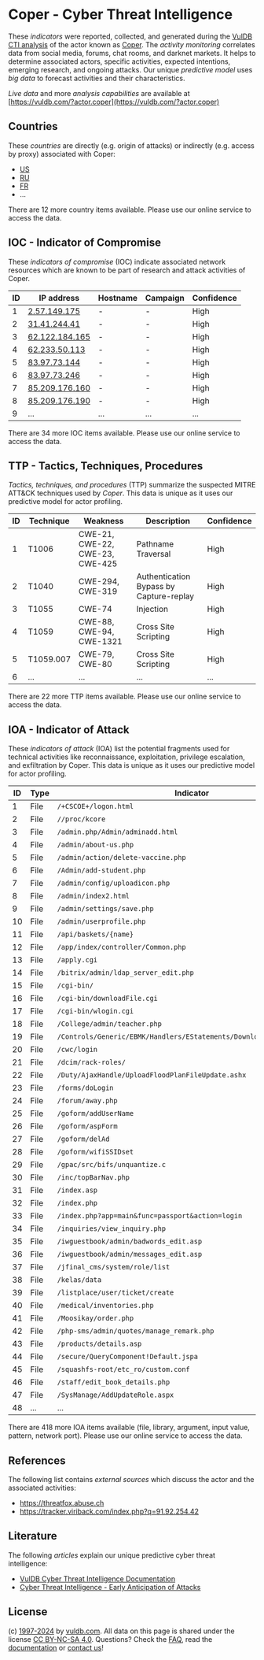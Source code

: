 # Coper - Cyber Threat Intelligence

These _indicators_ were reported, collected, and generated during the [VulDB CTI analysis](https://vuldb.com/?kb.cti) of the actor known as [Coper](https://vuldb.com/?actor.coper). The _activity monitoring_ correlates data from social media, forums, chat rooms, and darknet markets. It helps to determine associated actors, specific activities, expected intentions, emerging research, and ongoing attacks. Our unique _predictive model_ uses _big data_ to forecast activities and their characteristics.

_Live data_ and more _analysis capabilities_ are available at [https://vuldb.com/?actor.coper](https://vuldb.com/?actor.coper)

## Countries

These _countries_ are directly (e.g. origin of attacks) or indirectly (e.g. access by proxy) associated with Coper:

* [US](https://vuldb.com/?country.us)
* [RU](https://vuldb.com/?country.ru)
* [FR](https://vuldb.com/?country.fr)
* ...

There are 12 more country items available. Please use our online service to access the data.

## IOC - Indicator of Compromise

These _indicators of compromise_ (IOC) indicate associated network resources which are known to be part of research and attack activities of Coper.

ID | IP address | Hostname | Campaign | Confidence
-- | ---------- | -------- | -------- | ----------
1 | [2.57.149.175](https://vuldb.com/?ip.2.57.149.175) | - | - | High
2 | [31.41.244.41](https://vuldb.com/?ip.31.41.244.41) | - | - | High
3 | [62.122.184.165](https://vuldb.com/?ip.62.122.184.165) | - | - | High
4 | [62.233.50.113](https://vuldb.com/?ip.62.233.50.113) | - | - | High
5 | [83.97.73.144](https://vuldb.com/?ip.83.97.73.144) | - | - | High
6 | [83.97.73.246](https://vuldb.com/?ip.83.97.73.246) | - | - | High
7 | [85.209.176.160](https://vuldb.com/?ip.85.209.176.160) | - | - | High
8 | [85.209.176.190](https://vuldb.com/?ip.85.209.176.190) | - | - | High
9 | ... | ... | ... | ...

There are 34 more IOC items available. Please use our online service to access the data.

## TTP - Tactics, Techniques, Procedures

_Tactics, techniques, and procedures_ (TTP) summarize the suspected MITRE ATT&CK techniques used by _Coper_. This data is unique as it uses our predictive model for actor profiling.

ID | Technique | Weakness | Description | Confidence
-- | --------- | -------- | ----------- | ----------
1 | T1006 | CWE-21, CWE-22, CWE-23, CWE-425 | Pathname Traversal | High
2 | T1040 | CWE-294, CWE-319 | Authentication Bypass by Capture-replay | High
3 | T1055 | CWE-74 | Injection | High
4 | T1059 | CWE-88, CWE-94, CWE-1321 | Cross Site Scripting | High
5 | T1059.007 | CWE-79, CWE-80 | Cross Site Scripting | High
6 | ... | ... | ... | ...

There are 22 more TTP items available. Please use our online service to access the data.

## IOA - Indicator of Attack

These _indicators of attack_ (IOA) list the potential fragments used for technical activities like reconnaissance, exploitation, privilege escalation, and exfiltration by Coper. This data is unique as it uses our predictive model for actor profiling.

ID | Type | Indicator | Confidence
-- | ---- | --------- | ----------
1 | File | `/+CSCOE+/logon.html` | High
2 | File | `//proc/kcore` | Medium
3 | File | `/admin.php/Admin/adminadd.html` | High
4 | File | `/admin/about-us.php` | High
5 | File | `/admin/action/delete-vaccine.php` | High
6 | File | `/Admin/add-student.php` | High
7 | File | `/admin/config/uploadicon.php` | High
8 | File | `/admin/index2.html` | High
9 | File | `/admin/settings/save.php` | High
10 | File | `/admin/userprofile.php` | High
11 | File | `/api/baskets/{name}` | High
12 | File | `/app/index/controller/Common.php` | High
13 | File | `/apply.cgi` | Medium
14 | File | `/bitrix/admin/ldap_server_edit.php` | High
15 | File | `/cgi-bin/` | Medium
16 | File | `/cgi-bin/downloadFile.cgi` | High
17 | File | `/cgi-bin/wlogin.cgi` | High
18 | File | `/College/admin/teacher.php` | High
19 | File | `/Controls/Generic/EBMK/Handlers/EStatements/DownloadEStatement.ashx` | High
20 | File | `/cwc/login` | Medium
21 | File | `/dcim/rack-roles/` | High
22 | File | `/Duty/AjaxHandle/UploadFloodPlanFileUpdate.ashx` | High
23 | File | `/forms/doLogin` | High
24 | File | `/forum/away.php` | High
25 | File | `/goform/addUserName` | High
26 | File | `/goform/aspForm` | High
27 | File | `/goform/delAd` | High
28 | File | `/goform/wifiSSIDset` | High
29 | File | `/gpac/src/bifs/unquantize.c` | High
30 | File | `/inc/topBarNav.php` | High
31 | File | `/index.asp` | Medium
32 | File | `/index.php` | Medium
33 | File | `/index.php?app=main&func=passport&action=login` | High
34 | File | `/inquiries/view_inquiry.php` | High
35 | File | `/iwguestbook/admin/badwords_edit.asp` | High
36 | File | `/iwguestbook/admin/messages_edit.asp` | High
37 | File | `/jfinal_cms/system/role/list` | High
38 | File | `/kelas/data` | Medium
39 | File | `/listplace/user/ticket/create` | High
40 | File | `/medical/inventories.php` | High
41 | File | `/Moosikay/order.php` | High
42 | File | `/php-sms/admin/quotes/manage_remark.php` | High
43 | File | `/products/details.asp` | High
44 | File | `/secure/QueryComponent!Default.jspa` | High
45 | File | `/squashfs-root/etc_ro/custom.conf` | High
46 | File | `/staff/edit_book_details.php` | High
47 | File | `/SysManage/AddUpdateRole.aspx` | High
48 | ... | ... | ...

There are 418 more IOA items available (file, library, argument, input value, pattern, network port). Please use our online service to access the data.

## References

The following list contains _external sources_ which discuss the actor and the associated activities:

* https://threatfox.abuse.ch
* https://tracker.viriback.com/index.php?q=91.92.254.42

## Literature

The following _articles_ explain our unique predictive cyber threat intelligence:

* [VulDB Cyber Threat Intelligence Documentation](https://vuldb.com/?kb.cti)
* [Cyber Threat Intelligence - Early Anticipation of Attacks](https://www.scip.ch/en/?labs.20201022)

## License

(c) [1997-2024](https://vuldb.com/?kb.changelog) by [vuldb.com](https://vuldb.com/?kb.about). All data on this page is shared under the license [CC BY-NC-SA 4.0](https://creativecommons.org/licenses/by-nc-sa/4.0/). Questions? Check the [FAQ](https://vuldb.com/?kb.faq), read the [documentation](https://vuldb.com/?kb) or [contact us](https://vuldb.com/?contact)!

